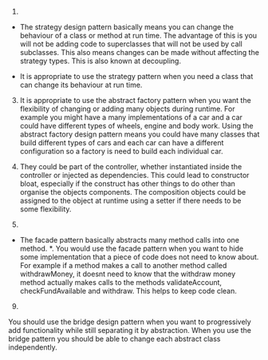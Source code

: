 1.
* The strategy design pattern basically means you can change the behaviour of a class
or method at run time. The advantage of this is you will not be adding code to superclasses
 that will not be used by call subclasses. This also means changes can be made without affecting
 the strategy types. This is also known at decoupling.
 
* It is appropriate to use the strategy pattern when you need a class that can change its behaviour
 at run time.
  
3. It is appropriate to use the abstract factory pattern when you want the flexibility of 
changing or adding many objects during runtime. For example you might have a many implementations
of a car and a car could have different types of wheels, engine and body work. Using the abstract
factory design pattern means you could have many classes that build different types of cars
and each car can have a different configuration so a factory is need to build each individual car.

5. They could be part of the controller, whether instantiated inside the controller or
injected as dependencies. This could lead to constructor bloat, especially if the construct
has other things to do other than organise the objects components. The composition objects
could be assigned to the object at runtime using a setter if there needs to be some
flexibility.

7. 
* The facade pattern basically abstracts many method calls into one method.
*. You would use the facade pattern when you want to hide some implementation that a 
piece of code does not need to know about. For example if a method makes a call to another
method called withdrawMoney, it doesnt need to know that the withdraw money method actually
makes calls to the methods validateAccount, checkFundAvailable and withdraw. This helps to
keep code clean.

9.
You should use the bridge design pattern when you want to progressively add functionality
while still separating it by abstraction. When you use the bridge pattern you should be 
able to change each abstract class independently. 
